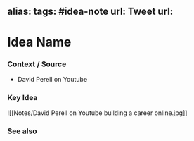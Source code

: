 alias: 
tags: #idea-note
url: 
Tweet url: 
---
# Idea Name

### Context / Source
- David Perell on Youtube

### Key Idea

![[Notes/David Perell on Youtube building a career online.jpg]]

### See also



